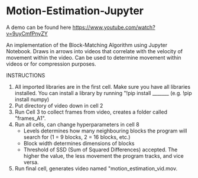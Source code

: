 # Motion-Estimation-Jupyter

A demo can be found here https://www.youtube.com/watch?v=9uyCmfPnyZY

An implementation of the Block-Matching Algorithm using Jupyter Notebook. Draws in arrows into videos that correlate with the velocity of movement within the video. Can be used to determine movement within videos or for compression purposes.

INSTRUCTIONS

1. All imported libraries are in the first cell. Make sure you have all libraries installed. You can install a library by running "!pip install _______ (e.g. !pip install numpy)
2. Put directory of video down in cell 2
3. Run Cell 3 to collect frames from video, creates a folder called "frames_A1". 
4. Run all cells, can change hyperparameters in cell 8
	- Levels determines how many neighbouring blocks the program will search for (1 = 9 blocks, 2 = 16 blocks, etc.)
	- Block width determines dimensions of blocks
	- Threshold of SSD (Sum of Squared Differences) accepted. The higher the value, the less movement the program tracks, and vice versa.
5. Run final cell, generates video named "motion_estimation_vid.mov.

